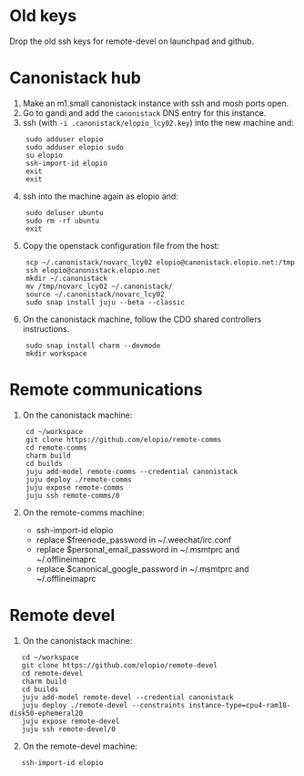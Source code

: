 # Old keys

Drop the old ssh keys for remote-devel on launchpad and github.

# Canonistack hub

 1. Make an m1.small canonistack instance with ssh and mosh ports open.
 2. Go to gandi and add the `canonistack` DNS entry for this instance.
 3. ssh (with `-i .canonistack/elopio_lcy02.key`) into the new machine and:
 
```
    sudo adduser elopio
    sudo adduser elopio sudo
    su elopio
    ssh-import-id elopio
    exit
    exit
```

 4. ssh into the machine again as elopio and:

```
    sudo deluser ubuntu
    sudo rm -rf ubuntu
    exit
```

 5. Copy the openstack configuration file from the host:

```
    scp ~/.canonistack/novarc_lcy02 elopio@canonistack.elopio.net:/tmp
    ssh elopio@canonistack.elopio.net
    mkdir ~/.canonistack
    mv /tmp/novarc_lcy02 ~/.canonistack/
    source ~/.canonistack/novarc_lcy02
    sudo snap install juju --beta --classic
```

 6. On the canonistack machine, follow the CDO shared controllers instructions.

```
    sudo snap install charm --devmode
    mkdir workspace
```

# Remote communications

 1. On the canonistack machine:

```
    cd ~/workspace
    git clone https://github.com/elopio/remote-comms
    cd remote-comms
    charm build
    cd builds
    juju add-model remote-comms --credential canonistack
    juju deploy ./remote-comms
    juju expose remote-comms
    juju ssh remote-comms/0
```

 2. On the remote-comms machine:

    * ssh-import-id elopio
    * replace $freenode_password in ~/.weechat/irc.conf
    * replace $personal_email_password in ~/.msmtprc and ~/.offlineimaprc
    * replace $canonical_google_password in ~/.msmtprc and ~/.offlineimaprc

# Remote devel

 1. On the canonistack machine:

```
   cd ~/workspace
   git clone https://github.com/elopio/remote-devel
   cd remote-devel
   charm build
   cd builds
   juju add-model remote-devel --credential canonistack
   juju deploy ./remote-devel --constraints instance-type=cpu4-ram18-disk50-ephemeral20
   juju expose remote-devel
   juju ssh remote-devel/0
```

 2. On the remote-devel machine:

```
   ssh-import-id elopio
```
